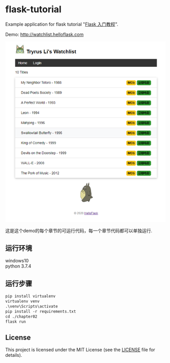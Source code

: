 # flask-tutorial

Example application for flask tutorial "[Flask 入门教程](http://helloflask.com/tutorial)".

Demo: http://watchlist.helloflask.com

![avatar](Screenshot.png)

这是这个demo的每个章节的可运行代码，每一个章节代码都可以单独运行.

## 运行环境
windows10   
python 3.7.4 


## 运行步骤
```
pip install virtualenv
virtualenv venv
.\venv\Scripts\activate
pip install -r requirements.txt
cd ./chapter02
flask run
```


## License

This project is licensed under the MIT License (see the
[LICENSE](LICENSE) file for details).
